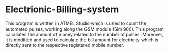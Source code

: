# Electrionic-Billing-system
This program is written in ATMEL Studio which is used to count the automated pulses, working along the GSM module (Sim 900).
This program calculates the amount of money related to the number of pulses.
Moreover, it is modified and used to calculate the bill amount for electricity which is directly sent to the respective registered mobile number. 
